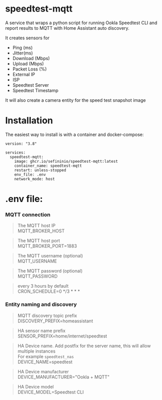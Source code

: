 # speedtest-mqtt

A service that wraps a python script for running Ookla Speedtest CLI and report results to MQTT with Home Assistant auto discovery.  

It creates sensors for   
* Ping (ms)  
* Jitter(ms)  
* Download (Mbps)  
* Upload (Mbps)  
* Packet Loss (%)  
* External IP  
* ISP  
* Speedtest Server  
* Speedtest Timestamp  

It will also create a camera entity for the speed test snapshot image  

# Installation  
The easiest way to install is with a container and docker-compose:  
```
version: "3.8"

services:
  speedtest-mqtt:
    image: ghcr.io/sefininio/speedtest-mqtt:latest
    container_name: speedtest-mqtt
    restart: unless-stopped
    env_file: .env
    network_mode: host  
```


# .env file:
### MQTT connection  
> The MQTT host IP  
MQTT_BROKER_HOST    

> The MQTT host port   
MQTT_BROKER_PORT=1883    

> The MQTT username  (optional)   
MQTT_USERNAME       

> The MQTT password  (optional)  
MQTT_PASSWORD       

> every 3 hours by default  
CRON_SCHEDULE=0 */3 * * *  

### Entity naming and discovery

> MQTT discovery topic prefix  
DISCOVERY_PREFIX=homeassistant  

> HA sensor name prefix  
SENSOR_PREFIX=home/internet/speedtest  

> HA Device name. Add postfix for the server name, this will allow multiple instances  
> For example `speedtest_nas`  
DEVICE_NAME=speedtest  

> HA Device manufacturer  
DEVICE_MANUFACTURER="Ookla + MQTT"  

> HA Device model  
DEVICE_MODEL=Speedtest CLI  

